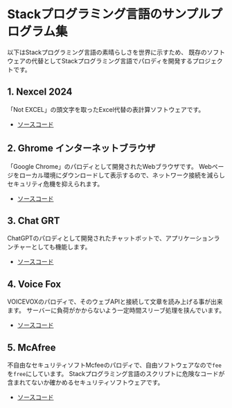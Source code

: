 # Stackプログラミング言語のサンプルプログラム集

以下はStackプログラミング言語の素晴らしさを世界に示すため、
既存のソフトウェアの代替としてStackプログラミング言語でパロディを開発するプロジェクトです。

## 1. Nexcel 2024
「Not EXCEL」の頭文字を取ったExcel代替の表計算ソフトウェアです。
- [ソースコード](examples/nexcel.stk)

## 2. Ghrome インターネットブラウザ
「Google Chrome」のパロディとして開発されたWebブラウザです。
Webページをローカル環境にダウンロードして表示するので、ネットワーク接続を減らしセキュリティ危機を抑えられます。
 - [ソースコード](examples/ghrome.stk)

## 3. Chat GRT
ChatGPTのパロディとして開発されたチャットボットで、アプリケーションランチャーとしても機能します。
- [ソースコード](examples/chat.stk)

## 4. Voice Fox
VOICEVOXのパロディで、そのウェブAPIと接続して文章を読み上げる事が出来ます。
サーバーに負荷がかからないよう一定時間スリーブ処理を挟んでいます。
 - [ソースコード](examples/speaker.stk)

## 5. McAfree
不自由なセキュリティソフトMcfeeのパロディで、自由ソフトウェアなので`fee`を`free`にしています。
Stackプログラミング言語のスクリプトに危険なコードが含まれてないか確かめるセキュリティソフトウェアです。
 - [ソースコード](examples/mcafree.stk)